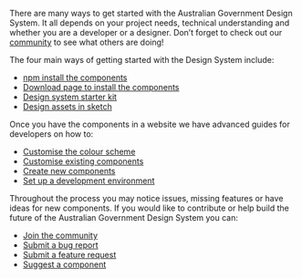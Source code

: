 ---
---
There are many ways to get started with the Australian Government Design System. It all depends on your project needs, technical understanding and whether you are a developer or a designer. Don’t forget to check out our [community](https://community.digital.gov.au/c/designsystem) to see what others are doing!

The four main ways of getting started with the Design System include:

- [npm install the components](get-started/npm-install)
- [Download page to install the components](get-started/download-page)
- [Design system starter kit](get-started/starter-kit)
- [Design assets in sketch](get-started/design-assets)

Once you have the components in a website we have advanced guides for developers on how to:

- [Customise the colour scheme](get-started/customise-color)
- [Customise existing components](get-started/customise-components)
- [Create new components](get-started/create-components)
- [Set up a development environment](get-started/development-environment)

Throughout the process you may notice issues, missing features or have ideas for new components. If you would like to contribute or help build the future of the Australian Government Design System you can:

- [Join the community](/community)
- [Submit a bug report](https://github.com/govau/uikit/issues/new?template=----bug-report.md)
- [Submit a feature request](https://github.com/govau/uikit/issues/new?template=---feature-request.md)
- [Suggest a component](https://community.digital.gov.au/c/designsystem/suggest-a-component)
